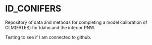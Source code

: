# ID_CONIFERS
Repository of data and methods for completing a model calibration of CLM(FATES) for Idaho and the interior PNW.

Testing to see if I am connected to github. 
